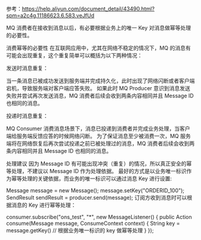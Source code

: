 参考：https://help.aliyun.com/document_detail/43490.html?spm=a2c4g.11186623.6.583.veJfUd

MQ 消费者在接收到消息以后，有必要根据业务上的唯一 Key 对消息做幂等处理的必要性。

消费幂等的必要性
在互联网应用中，尤其在网络不稳定的情况下，MQ 的消息有可能会出现重复，这个重复简单可以概括为以下两种情况：

发送时消息重复：

当一条消息已被成功发送到服务端并完成持久化，此时出现了网络闪断或者客户端宕机，导致服务端对客户端应答失败。 如果此时 MQ Producer 意识到消息发送失败并尝试再次发送消息，MQ 消费者后续会收到两条内容相同并且 Message ID 也相同的消息。

投递时消息重复：

MQ Consumer 消费消息场景下，消息已投递到消费者并完成业务处理，当客户端给服务端反馈应答的时候网络闪断。 为了保证消息至少被消费一次，MQ 服务端将在网络恢复后再次尝试投递之前已被处理过的消息，MQ 消费者后续会收到两条内容相同并且 Message ID 也相同的消息。

处理建议
因为 Message ID 有可能出现冲突（重复）的情况，所以真正安全的幂等处理，不建议以 Message ID 作为处理依据。 最好的方式是以业务唯一标识作为幂等处理的关键依据，而业务的唯一标识可以通过消息 Key 进行设置:

Message message = new Message();
message.setKey("ORDERID_100");
SendResult sendResult = producer.send(message);
订阅方收到消息时可以根据消息的 Key 进行幂等处理：

consumer.subscribe("ons_test", "*", new MessageListener() {
    public Action consume(Message message, ConsumeContext context) {
        String key = message.getKey()
        // 根据业务唯一标识的 key 做幂等处理
    }
});